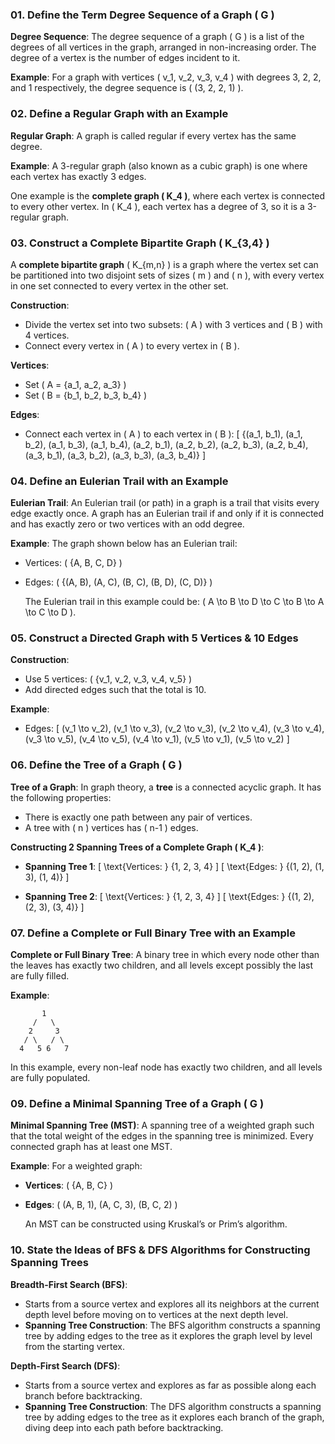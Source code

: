 ### 01. Define the Term Degree Sequence of a Graph \( G \)

**Degree Sequence**: The degree sequence of a graph \( G \) is a list of the degrees of all vertices in the graph, arranged in non-increasing order. The degree of a vertex is the number of edges incident to it.

**Example**: For a graph with vertices \( v_1, v_2, v_3, v_4 \) with degrees 3, 2, 2, and 1 respectively, the degree sequence is \( (3, 2, 2, 1) \).

### 02. Define a Regular Graph with an Example

**Regular Graph**: A graph is called regular if every vertex has the same degree. 

**Example**: A 3-regular graph (also known as a cubic graph) is one where each vertex has exactly 3 edges. 

One example is the **complete graph \( K_4 \)**, where each vertex is connected to every other vertex. In \( K_4 \), each vertex has a degree of 3, so it is a 3-regular graph.

### 03. Construct a Complete Bipartite Graph \( K_{3,4} \)

A **complete bipartite graph** \( K_{m,n} \) is a graph where the vertex set can be partitioned into two disjoint sets of sizes \( m \) and \( n \), with every vertex in one set connected to every vertex in the other set.

**Construction**:
- Divide the vertex set into two subsets: \( A \) with 3 vertices and \( B \) with 4 vertices.
- Connect every vertex in \( A \) to every vertex in \( B \).

**Vertices**:
- Set \( A = \{a_1, a_2, a_3\} \)
- Set \( B = \{b_1, b_2, b_3, b_4\} \)

**Edges**:
- Connect each vertex in \( A \) to each vertex in \( B \): 
  \[
  \{(a_1, b_1), (a_1, b_2), (a_1, b_3), (a_1, b_4), (a_2, b_1), (a_2, b_2), (a_2, b_3), (a_2, b_4), (a_3, b_1), (a_3, b_2), (a_3, b_3), (a_3, b_4)\}
  \]

### 04. Define an Eulerian Trail with an Example

**Eulerian Trail**: An Eulerian trail (or path) in a graph is a trail that visits every edge exactly once. A graph has an Eulerian trail if and only if it is connected and has exactly zero or two vertices with an odd degree.

**Example**: The graph shown below has an Eulerian trail:
- Vertices: \( \{A, B, C, D\} \)
- Edges: \( \{(A, B), (A, C), (B, C), (B, D), (C, D)\} \)

  The Eulerian trail in this example could be: \( A \to B \to D \to C \to B \to A \to C \to D \).

### 05. Construct a Directed Graph with 5 Vertices & 10 Edges

**Construction**:
- Use 5 vertices: \( \{v_1, v_2, v_3, v_4, v_5\} \)
- Add directed edges such that the total is 10.

**Example**:
- Edges: 
  \[
  (v_1 \to v_2), (v_1 \to v_3), (v_2 \to v_3), (v_2 \to v_4), (v_3 \to v_4), (v_3 \to v_5), (v_4 \to v_5), (v_4 \to v_1), (v_5 \to v_1), (v_5 \to v_2)
  \]

### 06. Define the Tree of a Graph \( G \)

**Tree of a Graph**: In graph theory, a **tree** is a connected acyclic graph. It has the following properties:
- There is exactly one path between any pair of vertices.
- A tree with \( n \) vertices has \( n-1 \) edges.

**Constructing 2 Spanning Trees of a Complete Graph \( K_4 \)**:

- **Spanning Tree 1**:
  \[
  \text{Vertices: } \{1, 2, 3, 4\}
  \]
  \[
  \text{Edges: } \{(1, 2), (1, 3), (1, 4)\}
  \]

- **Spanning Tree 2**:
  \[
  \text{Vertices: } \{1, 2, 3, 4\}
  \]
  \[
  \text{Edges: } \{(1, 2), (2, 3), (3, 4)\}
  \]

### 07. Define a Complete or Full Binary Tree with an Example

**Complete or Full Binary Tree**: A binary tree in which every node other than the leaves has exactly two children, and all levels except possibly the last are fully filled.

**Example**:
```
       1
     /   \
    2     3
   / \   / \
  4   5 6   7
```
In this example, every non-leaf node has exactly two children, and all levels are fully populated.

### 09. Define a Minimal Spanning Tree of a Graph \( G \)

**Minimal Spanning Tree (MST)**: A spanning tree of a weighted graph such that the total weight of the edges in the spanning tree is minimized. Every connected graph has at least one MST.

**Example**: For a weighted graph:
- **Vertices**: \( \{A, B, C\} \)
- **Edges**: \( (A, B, 1), (A, C, 3), (B, C, 2) \)

  An MST can be constructed using Kruskal’s or Prim’s algorithm.

### 10. State the Ideas of BFS & DFS Algorithms for Constructing Spanning Trees

**Breadth-First Search (BFS)**:
- Starts from a source vertex and explores all its neighbors at the current depth level before moving on to vertices at the next depth level.
- **Spanning Tree Construction**: The BFS algorithm constructs a spanning tree by adding edges to the tree as it explores the graph level by level from the starting vertex.

**Depth-First Search (DFS)**:
- Starts from a source vertex and explores as far as possible along each branch before backtracking.
- **Spanning Tree Construction**: The DFS algorithm constructs a spanning tree by adding edges to the tree as it explores each branch of the graph, diving deep into each path before backtracking.

